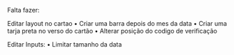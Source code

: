 Falta fazer:

Editar layout no cartao
    • Criar uma barra depois do mes da data
    • Criar uma tarja preta no verso do cartão
    • Alterar posição do codigo de verificação

Editar Inputs:
    • Limitar tamanho da data